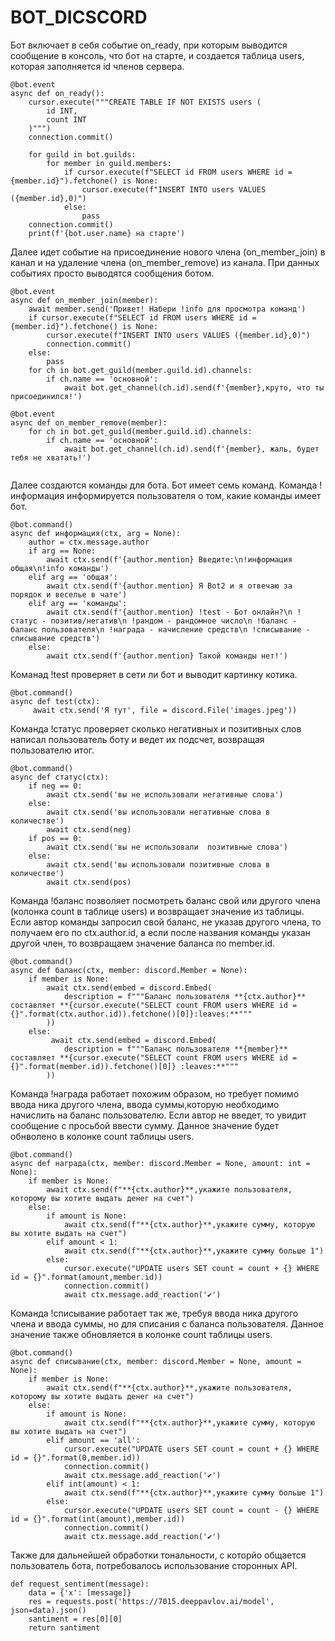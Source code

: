 # BOT_DICSCORD

Бот включает в себя событие on_ready, при которым выводится сообщение в консоль, что бот на старте, и создается таблица users, которая заполняется id членов сервера.

```
@bot.event
async def on_ready():
    cursor.execute("""CREATE TABLE IF NOT EXISTS users (
        id INT,
        count INT
    )""")
    connection.commit()
    
    for guild in bot.guilds:
        for member in guild.members:
            if cursor.execute(f"SELECT id FROM users WHERE id = {member.id}").fetchone() is None:
                cursor.execute(f"INSERT INTO users VALUES ({member.id},0)")
            else:
                pass
    connection.commit()
    print(f'{bot.user.name} на старте')
```
Далее идет событие на присоединение нового члена (on_member_join) в канал и на удаление члена (on_member_remove) из канала. При данных событиях просто выводятся сообщения ботом. 

```
@bot.event
async def on_member_join(member):
    await member.send('Привет! Набери !info для просмотра команд')
    if cursor.execute(f"SELECT id FROM users WHERE id = {member.id}").fetchone() is None:
        cursor.execute(f"INSERT INTO users VALUES ({member.id},0)")
        connection.commit()
    else:
        pass
    for ch in bot.get_guild(member.guild.id).channels:
        if ch.name == 'основной':
            await bot.get_channel(ch.id).send(f'{member},круто, что ты присоединился!')
    
@bot.event
async def on_member_remove(member):
    for ch in bot.get_guild(member.guild.id).channels:
        if ch.name == 'основной':
            await bot.get_channel(ch.id).send(f'{member}, жаль, будет тебя не хватать!')
    
```

Далее создаются команды для бота. Бот имеет семь команд. Команда !информация информируется пользователя о том, какие команды имеет бот. 

```
@bot.command()
async def информация(ctx, arg = None):
    author = ctx.message.author
    if arg == None:
        await ctx.send(f'{author.mention} Введите:\n!информация общая\n!info команды')
    elif arg == 'общая':
        await ctx.send(f'{author.mention} Я Bot2 и я отвечаю за порядок и веселье в чате')
    elif arg == 'команды':
        await ctx.send(f'{author.mention} !test - Бот онлайн?\n !статус - позитив/негатив\n !рандом - рандомное число\n !баланс - баланс пользователя\n !награда - начисление средств\n !списывание - списывание средств')
    else:
        await ctx.send(f'{author.mention} Такой команды нет!')
```
 Команад !test проверяет в сети ли бот и выводит картинку котика. 

```
@bot.command()
async def test(ctx):
     await ctx.send('Я тут', file = discord.File('images.jpeg'))
```

Команда !статус проверяет сколько негативных и позитивных слов написал пользователь боту и ведет их подсчет, возвращая пользователю итог. 

```
@bot.command()
async def статус(ctx):
    if neg == 0:
        await ctx.send('вы не использовали негативные слова')
    else:
        await ctx.send('вы использовали негативные слова в количестве')
        await ctx.send(neg)
    if pos == 0:
        await ctx.send('вы не использовали  позитивные слова')
    else:
        await ctx.send('вы использовали позитивные слова в количестве')
        await ctx.send(pos)
```      

Команда !баланс позволяет посмотреть баланс свой или другого члена (колонка count в таблице users) и возвращает значение из таблицы. Если автор команды запросил свой баланс, не указав другого члена, то получаем его по ctx.author.id, а если после названия команды указан другой член, то возвращаем значение баланса по member.id.

```     
@bot.command()
async def баланс(ctx, member: discord.Member = None):
    if member is None:
        await ctx.send(embed = discord.Embed(
            description = f"""Баланс пользователя **{ctx.author}** составляет **{cursor.execute("SELECT count FROM users WHERE id = {}".format(ctx.author.id)).fetchone()[0]}:leaves:**"""
        ))
    else:
         await ctx.send(embed = discord.Embed(
            description = f"""Баланс пользователя **{member}** составляет **{cursor.execute("SELECT count FROM users WHERE id = {}".format(member.id)).fetchone()[0]} :leaves:**"""
        ))
```

Команда !награда работает похожим образом, но требует помимо ввода ника другого члена, ввода суммы,которую необходимо начислить на баланс пользователю. Если автор не введет, то увидит сообщение с просьбой ввести сумму. Данное значение будет обнволено в колонке count таблицы users.

```   
@bot.command()
async def награда(ctx, member: discord.Member = None, amount: int = None):
    if member is None:
        await ctx.send(f"**{ctx.author}**,укажите пользователя, которому вы хотите выдать денег на счет")
    else:
        if amount is None:
            await ctx.send(f"**{ctx.author}**,укажите сумму, которую вы хотите выдать на счет")
        elif amount < 1:
            await ctx.send(f"**{ctx.author}**,укажите сумму больше 1")
        else:
            cursor.execute("UPDATE users SET count = count + {} WHERE id = {}".format(amount,member.id))
            connection.commit()
            await ctx.message.add_reaction('✔️')
```
Команда !списывание работает так же, требуя ввода ника другого члена и ввода суммы, но для списания с баланса пользователя. Данное значение также обновляется в колонке count таблицы users.

```   
@bot.command()
async def списывание(ctx, member: discord.Member = None, amount = None):
    if member is None:
        await ctx.send(f"**{ctx.author}**,укажите пользователя, которому вы хотите выдать денег на счет")
    else:
        if amount is None:
            await ctx.send(f"**{ctx.author}**,укажите сумму, которую вы хотите выдать на счет")
        elif amount == 'all':
            cursor.execute("UPDATE users SET count = count + {} WHERE id = {}".format(0,member.id))
            connection.commit()
            await ctx.message.add_reaction('✔️')
        elif int(amount) < 1:
            await ctx.send(f"**{ctx.author}**,укажите сумму больше 1")
        else:
            cursor.execute("UPDATE users SET count = count - {} WHERE id = {}".format(int(amount),member.id))
            connection.commit()
            await ctx.message.add_reaction('✔️')
```
Также для дальнейшей обработки тональности, с которйо общается пользователь бота, потребовалось использование сторонных API.
```   
def request_sentiment(message):
    data = {'x': [message]}
    res = requests.post('https://7015.deeppavlov.ai/model', json=data).json()
    santiment = res[0][0]
    return santiment
```
